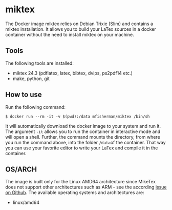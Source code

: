 # miktex
The Docker image miktex relies on Debian Trixie (Slim) and contains a miktex installation.
It allows you to build your LaTex sources in a docker container without the need to install miktex on your machine.


## Tools
The following tools are installed:
- miktex 24.3 (pdflatex, latex, bibtex, dvips, ps2pdf14 etc.)
- make, python, git

## How to use
Run the following command:
```
$ docker run --rm -it -v $(pwd):/data mfisherman/miktex /bin/sh
```
It will automatically download the docker image to your system and run it.
The argument `-it` allows you to run the container in interactive mode and will open a shell.
Further, the command mounts the directory, from where you run the command above, into the folder `/data`of the container.
That way you can use your favorite editor to write your LaTex and compile it in the container.

## OS/ARCH
The image is built only for the Linux AMD64 architecture since MikeTex does not support other architectures such as ARM - see the according [issue on Github](https://github.com/MiKTeX/miktex/issues/240).
The available operating systems and architectures are:

 - linux/amd64

